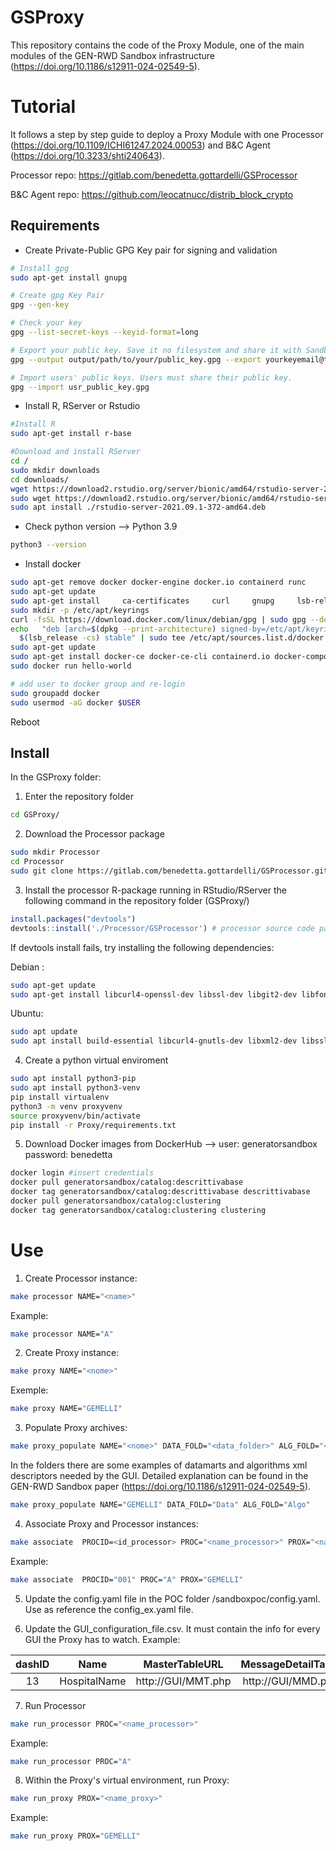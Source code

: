 # GSProxy
This repository contains the code of the Proxy Module, one of the main modules of the GEN-RWD Sandbox infrastructure (https://doi.org/10.1186/s12911-024-02549-5).

# Tutorial
It follows a step by step guide to deploy a Proxy Module with one Processor (https://doi.org/10.1109/ICHI61247.2024.00053) and B&C Agent (https://doi.org/10.3233/shti240643).

Processor repo: https://gitlab.com/benedetta.gottardelli/GSProcessor

B&C Agent repo: https://github.com/leocatnucc/distrib_block_crypto

## Requirements

- Create Private-Public GPG Key pair for signing and validation

``` bash 
# Install gpg
sudo apt-get install gnupg 

# Create gpg Key Pair
gpg --gen-key

# Check your key
gpg --list-secret-keys --keyid-format=long

# Export your public key. Save it no filesystem and share it with Sandbox' users. DON'T SHARE PRIVATE KEY
gpg --output output/path/to/your/public_key.gpg --export yourkeyemail@test.org

# Import users' public keys. Users must share their public key.
gpg --import usr_public_key.gpg

```

- Install R, RServer or Rstudio

``` bash 
#Install R
sudo apt-get install r-base  
```

``` bash 
#Download and install RServer
cd /
sudo mkdir downloads
cd downloads/
wget https://download2.rstudio.org/server/bionic/amd64/rstudio-server-2021.09.1-372-amd64.deb
sudo wget https://download2.rstudio.org/server/bionic/amd64/rstudio-server-2021.09.1-372-amd64.deb
sudo apt install ./rstudio-server-2021.09.1-372-amd64.deb
```
    
- Check python version --> Python 3.9 

``` bash 
python3 --version  
```
- Install docker

``` bash 
sudo apt-get remove docker docker-engine docker.io containerd runc
sudo apt-get update
sudo apt-get install     ca-certificates     curl     gnupg     lsb-release
sudo mkdir -p /etc/apt/keyrings
curl -fsSL https://download.docker.com/linux/debian/gpg | sudo gpg --dearmor -o /etc/apt/keyrings/docker.gpg
echo   "deb [arch=$(dpkg --print-architecture) signed-by=/etc/apt/keyrings/docker.gpg] https://download.docker.com/linux/debian \
  $(lsb_release -cs) stable" | sudo tee /etc/apt/sources.list.d/docker.list > /dev/null
sudo apt-get update
sudo apt-get install docker-ce docker-ce-cli containerd.io docker-compose-plugin
sudo docker run hello-world 
```
```bash 
# add user to docker group and re-login 
sudo groupadd docker
sudo usermod -aG docker $USER
```

Reboot

## Install

In the GSProxy folder:

1. Enter the repository folder 

``` bash 
cd GSProxy/
```

2. Download the Processor package

``` bash 
sudo mkdir Processor
cd Processor
sudo git clone https://gitlab.com/benedetta.gottardelli/GSProcessor.git
```

3. Install the processor R-package running in RStudio/RServer the following command in the repository folder (GSProxy/)

``` R 
install.packages("devtools")
devtools::install('./Processor/GSProcessor') # processor source code path
```
If devtools install fails, try installing the following dependencies:

Debian : 
``` bash 
sudo apt-get update
sudo apt-get install libcurl4-openssl-dev libssl-dev libgit2-dev libfontconfig1-dev libfribidi-dev libxml2 libxml2-dev libharfbuzz-dev libfribidi-dev libtiff-dev
```
Ubuntu: 

``` bash 
sudo apt update
sudo apt install build-essential libcurl4-gnutls-dev libxml2-dev libssl-dev libgit2-dev libfontconfig1-dev libharfbuzz-dev libfribidi-dev libfreetype6-dev libpng-dev libtiff5-dev libjpeg-dev

```

4. Create a python virtual enviroment

``` bash 
sudo apt install python3-pip
sudo apt install python3-venv
pip install virtualenv
python3 -m venv proxyvenv
source proxyvenv/bin/activate
pip install -r Proxy/requirements.txt
```
5. Download Docker images from DockerHub --> user: generatorsandbox password: benedetta

``` bash 
docker login #insert credentials
docker pull generatorsandbox/catalog:descrittivabase
docker tag generatorsandbox/catalog:descrittivabase descrittivabase
docker pull generatorsandbox/catalog:clustering
docker tag generatorsandbox/catalog:clustering clustering
```

# Use

1. Create Processor instance:

``` bash 
make processor NAME="<name>"
```
Example: 
``` bash 
make processor NAME="A"
```

2. Create Proxy instance:

``` bash 
make proxy NAME="<nome>"
```
Exemple: 
``` bash 
make proxy NAME="GEMELLI"
```

3. Populate Proxy archives:

``` bash 
make proxy_populate NAME="<nome>" DATA_FOLD="<data_folder>" ALG_FOLD="<algo_fold>"
```

In the folders there are some examples of datamarts and algorithms xml descriptors needed by the GUI. Detailed explanation can be found in the GEN-RWD Sandbox paper (https://doi.org/10.1186/s12911-024-02549-5). 
``` bash 
make proxy_populate NAME="GEMELLI" DATA_FOLD="Data" ALG_FOLD="Algo"
```

4. Associate Proxy and Processor instances: 

``` bash 
make associate  PROCID=<id_processor> PROC="<name_processor>" PROX="<name_proxy>"
```
Example: 
``` bash 
make associate  PROCID="001" PROC="A" PROX="GEMELLI"
```
5. Update the config.yaml file in the POC folder /sandboxpoc/config.yaml. Use as reference the config_ex.yaml file.

6. Update the GUI_configuration_file.csv. It must contain the info for every GUI the Proxy has to watch. Example:

| dashID | Name |   MasterTableURL   | MessageDetailTable | MessageURL | proxyID |
| :---: | :---: |:------------------:|:------------------:| :---: | :---: |
| 13 | HospitalName | http://GUI/MMT.php | http://GUI/MMD.php | http://GUI/msg.php | Abcd12345 |

7. Run Processor

``` bash 
make run_processor PROC="<name_processor>"
```
Example: 
``` bash 
make run_processor PROC="A"
```

8. Within the Proxy's virtual environment, run Proxy:

``` bash 
make run_proxy PROX="<name_proxy>"
```
Example: 
``` bash 
make run_proxy PROX="GEMELLI"
```